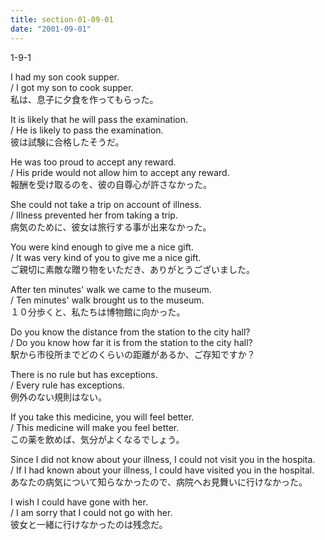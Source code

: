 ```yaml
---
title: section-01-09-01
date: "2001-09-01"
---
```


1-9-1

<!-- end -->

I had my son cook supper.  
/ I got my son to cook supper.  
私は、息子に夕食を作ってもらった。  

It is likely that he will pass the examination.  
/ He is likely to pass the examination.  
彼は試験に合格したそうだ。  

He was too proud to accept any reward.  
/ His pride would not allow him to accept any reward.  
報酬を受け取るのを、彼の自尊心が許さなかった。  

She could not take a trip on account of illness.  
/ Illness prevented her from taking a trip.  
病気のために、彼女は旅行する事が出来なかった。  

You were kind enough to give me a nice gift.  
/ It was very kind of you to give me a nice gift.  
ご親切に素敵な贈り物をいただき、ありがとうございました。  

After ten minutes' walk we came to the museum.  
/ Ten minutes' walk brought us to the museum.  
１０分歩くと、私たちは博物館に向かった。  

Do you know the distance from the station to the city hall?  
/ Do you know how far it is from the station to the city hall?  
駅から市役所までどのくらいの距離があるか、ご存知ですか？  

There is no rule but has exceptions.  
/ Every rule has exceptions.  
例外のない規則はない。  

If you take this medicine, you will feel better.  
/ This medicine will make you feel better.  
この薬を飲めば、気分がよくなるでしょう。  

Since I did not know about your illness, I could not visit you in the hospita.  
/ If I had known about your illness, I could have visited you in the hospital.  
あなたの病気について知らなかったので、病院へお見舞いに行けなかった。  

I wish I could have gone with her.  
/ I am sorry that I could not go with her.  
彼女と一緒に行けなかったのは残念だ。  

